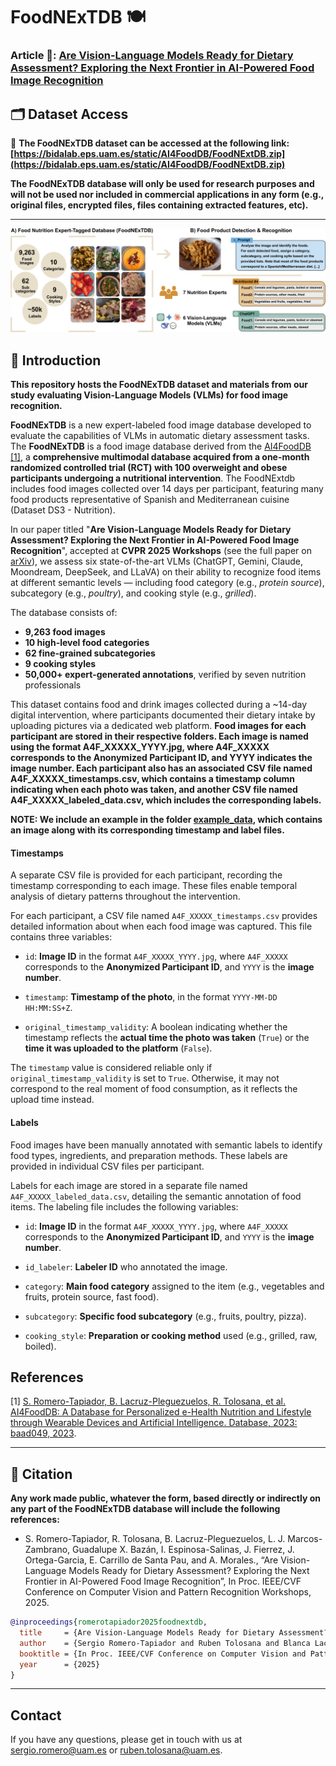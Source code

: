 
# FoodNExTDB 🍽️  

### Article 📄: [Are Vision-Language Models Ready for Dietary Assessment? Exploring the Next Frontier in AI-Powered Food Image Recognition](https://arxiv.org/abs/2504.06925)

## 🗂️ Dataset Access

📌 **The FoodNExTDB dataset can be accessed at the following link: [https://bidalab.eps.uam.es/static/AI4FoodDB/FoodNExtDB.zip](https://bidalab.eps.uam.es/static/AI4FoodDB/FoodNExtDB.zip)**

**The FoodNExTDB database will only be used for research purposes and will not be used nor included in commercial applications in any form (e.g., original files, encrypted files, files containing extracted features, etc).**

---

![graphical-abstract](img/graphicalabstract.png)

## 📌 Introduction

**This repository hosts the FoodNExTDB dataset and materials from our study evaluating Vision-Language Models (VLMs) for food image recognition.**

**FoodNExTDB** is a new expert-labeled food image database developed to evaluate the capabilities of VLMs in automatic dietary assessment tasks. The **FoodNExTDB** is a food image database derived from the [AI4FoodDB](https://github.com/AI4Food/AI4FoodDB) [[1]](https://academic.oup.com/database/article/doi/10.1093/database/baad049/7226275), a **comprehensive multimodal database acquired from a one-month randomized controlled trial (RCT) with 100 overweight and obese participants undergoing a nutritional intervention**. The FoodNExtdb includes food images collected over 14 days per participant, featuring many food products representative of Spanish and Mediterranean cuisine (Dataset DS3 - Nutrition).

In our paper titled "**Are Vision-Language Models Ready for Dietary Assessment? Exploring the Next Frontier in AI-Powered Food Image Recognition**", accepted at **CVPR 2025 Workshops** (see the full paper on [arXiv](https://arxiv.org/abs/2504.06925)), we assess six state-of-the-art VLMs (ChatGPT, Gemini, Claude, Moondream, DeepSeek, and LLaVA) on their ability to recognize food items at different semantic levels — including food category (e.g., *protein source*), subcategory (e.g., *poultry*), and cooking style (e.g., *grilled*).

The database consists of:

- **9,263 food images**  
- **10 high-level food categories**  
- **62 fine-grained subcategories**  
- **9 cooking styles**  
- **50,000+ expert-generated annotations**, verified by seven nutrition professionals

This dataset contains food and drink images collected during a ~14-day digital intervention, where participants documented their dietary intake by uploading pictures via a dedicated web platform. **Food images for each participant are stored in their respective folders. Each image is named using the format A4F_XXXXX_YYYY.jpg, where A4F_XXXXX corresponds to the Anonymized Participant ID, and YYYY indicates the image number. Each participant also has an associated CSV file named A4F_XXXXX_timestamps.csv, which contains a timestamp column indicating when each photo was taken, and another CSV file named A4F_XXXXX_labeled_data.csv, which includes the corresponding labels.**

**NOTE: We include an example in the folder [example_data](https://github.com/AI4Food/FoodNExtDB/tree/main/example_data), which contains an image along with its corresponding timestamp and label files.**

#### Timestamps

A separate CSV file is provided for each participant, recording the timestamp corresponding to each image. These files enable temporal analysis of dietary patterns throughout the intervention.

For each participant, a CSV file named `A4F_XXXXX_timestamps.csv` provides detailed information about when each food image was captured. This file contains three variables:

-   `id`: **Image ID** in the format `A4F_XXXXX_YYYY.jpg`, where `A4F_XXXXX` corresponds to the **Anonymized Participant ID**, and `YYYY` is the **image number**.
    
-   `timestamp`: **Timestamp of the photo**, in the format `YYYY-MM-DD HH:MM:SS+Z`.
    
-   `original_timestamp_validity`: A boolean indicating whether the timestamp reflects the **actual time the photo was taken** (`True`) or the **time it was uploaded to the platform** (`False`).

  The `timestamp` value is considered reliable only if `original_timestamp_validity` is set to `True`. Otherwise, it may not correspond to the real moment of food consumption, as it reflects the upload time instead.

#### Labels

Food images have been manually annotated with semantic labels to identify food types, ingredients, and preparation methods. These labels are provided in individual CSV files per participant. 

Labels for each image are stored in a separate file named `A4F_XXXXX_labeled_data.csv`, detailing the semantic annotation of food items. The labeling file includes the following variables:


-   `id`: **Image ID** in the format `A4F_XXXXX_YYYY.jpg`, where `A4F_XXXXX` corresponds to the **Anonymized Participant ID**, and `YYYY` is the **image number**.
    
-   `id_labeler`: **Labeler ID** who annotated the image.
    
-   `category`: **Main food category** assigned to the item (e.g., vegetables and fruits, protein source, fast food).
    
-   `subcategory`: **Specific food subcategory** (e.g., fruits, poultry, pizza).
    
-   `cooking_style`: **Preparation or cooking method** used (e.g., grilled, raw, boiled).


## References

[1] [S. Romero-Tapiador, B. Lacruz-Pleguezuelos, R. Tolosana, et al. AI4FoodDB: A Database for Personalized e-Health Nutrition and Lifestyle through Wearable Devices and Artificial Intelligence. Database, 2023: baad049, 2023](https://academic.oup.com/database/article/doi/10.1093/database/baad049/7226275).


---

## 📄 Citation

**Any work made public, whatever the form, based directly or indirectly on any part of the FoodNExTDB database will include the following references:**

- S. Romero-Tapiador,  R. Tolosana, B. Lacruz-Pleguezuelos, L. J. Marcos-Zambrano, Guadalupe X. Bazán, I. Espinosa-Salinas, J. Fierrez, J. Ortega-Garcia,  E. Carrillo de Santa Pau, and A. Morales., “Are Vision-Language Models Ready for Dietary Assessment? Exploring the Next Frontier in AI-Powered Food Image Recognition”, In Proc. IEEE/CVF Conference on Computer Vision and Pattern Recognition Workshops, 2025.

```bibtex
@inproceedings{romerotapiador2025foodnextdb,
  title     = {Are Vision-Language Models Ready for Dietary Assessment? Exploring the Next Frontier in AI-Powered Food Image Recognition},
  author    = {Sergio Romero-Tapiador and Ruben Tolosana and Blanca Lacruz-Pleguezuelos and Laura Judith Marcos-Zambrano and Guadalupe X. Bazán and Isabel Espinosa-Salinas and Julian Fierrez and Javier Ortega-Garcia and Enrique Carrillo de Santa Pau and Aythami Morales},
  booktitle = {In Proc. IEEE/CVF Conference on Computer Vision and Pattern Recognition Workshops},
  year      = {2025}
}
```
---

## Contact
If you have any questions, please get in touch with us at sergio.romero@uam.es or ruben.tolosana@uam.es.
